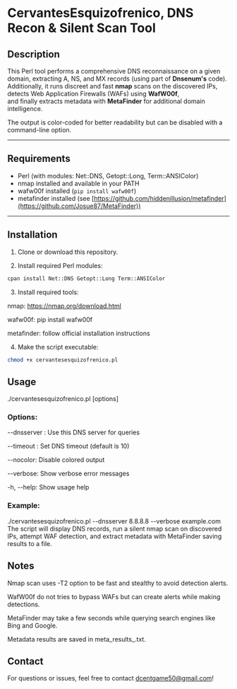 # CervantesEsquizofrenico, DNS Recon & Silent Scan Tool

## Description

This Perl tool performs a comprehensive DNS reconnaissance on a given domain, extracting A, NS, and MX records (using part of **Dnsenum's** code).  
Additionally, it runs discreet and fast **nmap** scans on the discovered IPs, detects Web Application Firewalls (WAFs) using **WafW00f**,  
and finally extracts metadata with **MetaFinder** for additional domain intelligence.

The output is color-coded for better readability but can be disabled with a command-line option.

---

## Requirements

- Perl (with modules: Net::DNS, Getopt::Long, Term::ANSIColor)  
- nmap installed and available in your PATH  
- wafw00f installed (`pip install wafw00f`)  
- metafinder installed (see [https://github.com/hiddenillusion/metafinder](https://github.com/Josue87/MetaFinder))  

---

## Installation

1. Clone or download this repository.

2. Install required Perl modules:
```bash
cpan install Net::DNS Getopt::Long Term::ANSIColor
```
3. Install required tools:

nmap: https://nmap.org/download.html

wafw00f: pip install wafw00f

metafinder: follow official installation instructions

4. Make the script executable:
```bash
chmod +x cervantesesquizofrenico.pl
```

## Usage
./cervantesesquizofrenico.pl [options] <domain>

### Options:
--dnsserver <IP>: Use this DNS server for queries

--timeout <seconds>: Set DNS timeout (default is 10)

--nocolor: Disable colored output

--verbose: Show verbose error messages

-h, --help: Show usage help

### Example:
./cervantesesquizofrenico.pl --dnsserver 8.8.8.8 --verbose example.com
The script will display DNS records, run a silent nmap scan on discovered IPs, attempt WAF detection,
and extract metadata with MetaFinder saving results to a file.

## Notes
Nmap scan uses -T2 option to be fast and stealthy to avoid detection alerts.

WafW00f do not tries to bypass WAFs but can create alerts while making detections.

MetaFinder may take a few seconds while querying search engines like Bing and Google.

Metadata results are saved in meta_results_<domain>.txt.

## Contact
For questions or issues, feel free to contact dcentgame50@gmail.com!
